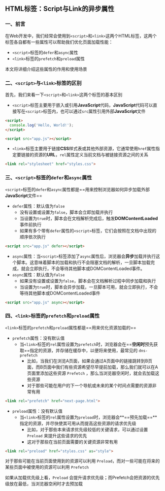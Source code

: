 ## HTML标签：Script与Link的异步属性

### 一、前言

在Web开发中，我们经常会使用到`<script>`和`<link>`这两个HTML标签，这两个标签各自都有一些属性可以帮助我们优化页面加载性能：

- `<script>`标签的`defer`和`async`属性
- `<link>`标签的`prefetch`和`preload`属性

本文将详细介绍这些属性的作用和使用场景

### 二、`<script>`与`<link>`标签的区别

首先，我们来看一下`<script>`和`<link>`这两个标签的基本区别

- `<script>`标签主要用于嵌入或引用**JavaScript**代码，**JavaScript**代码可以直接写在`<script>`标签内，也可以通过`src`属性引用外部**JavaScript**文件

```html
<script>
  console.log('Hello, World!');
</script>

<script src="app.js"></script>
```

- `<link>`标签主要用于链接**CSS**样式表或其他外部资源，它通常使用`href`属性指定要链接的资源的**URL**，`rel`属性定义当前文档与被链接资源之间的关系

```html
<link rel="stylesheet" href="styles.css">
```

### 三、`<script>`标签的`defer`和`async`属性

`<script>`标签的`defer`和`async`属性都是==用来控制浏览器如何异步加载外部**JavaScript**文件==

- `defer`属性：默认值为`false`
  - 没有设置或设置为`false`，脚本会立即加载并执行
  - 当设置为`true`时，脚本会在文档解析完成后，触发**DOMContentLoaded**事件前执行
  - 如果有多个带有`defer`属性的`<script>`标签，它们会按照在文档中出现的顺序依次执行

```html
<script src="app.js" defer></script>
```

- `async`属性：当`<script>`标签添加了`async`属性后，浏览器会**异步**加载并执行这个脚本。这意味着脚本的加载和执行不会阻塞文档的解析，一旦脚本加载完成，就会立即执行，不会等待其他脚本或DOMContentLoaded事件。
- `async`属性：默认值为`false`
  - 如果没有设置或设置为`false`，脚本会在文档解析过程中同步加载和执行
  - 当设置为`true`时，脚本会异步加载，一旦脚本可用，就会立即执行，不会等待其他脚本或DOMContentLoaded事件

```html
<script src="app.js" async></script>
```

### 四、`<link>`标签的`prefetch`和`preload`属性

`<link>`标签的`prefetch`和`preload`属性都是==用来优化资源加载的==

- `prefetch`属性：没有默认值
  - 当`<link>`标签的`rel`属性设置为`prefetch`时，浏览器会在==**空闲时**预先获取==指定的资源，并存储在缓存中，以便将来使用，最常见的 `dns-prefetch`
    - 比如，当我们在浏览A页面，如果会通过A页面中的链接跳转到B页面，而B页面中我们有些资源希望尽早提前加载，那么我们就可以在A页面里添加这些资源 `Prefetch` ，那么当浏览器空闲时，就会去加载这些资源
    - 对于那些可能在用户的下一个导航或未来的某个时间点需要的资源非常有用

```html
<link rel="prefetch" href="next-page.html">
```

- `preload`属性：没有默认值
  - 当`<link>`标签的`rel`属性设置为`preload`时，浏览器会**==预先加载==**指定的资源，并尽快使其可用从而提高这些资源的请求优先级
    - 比如，对于那些本来请求优先级较低的关键请求，可以通过设置 `Preload` 来提升这些请求的优先
    - 这对于那些在当前页面需要的关键资源非常有用

```html
<link rel="preload" href="styles.css" as="style">
```

对于那些可能在当前页面使用到的资源可以利用 `Preload`，而对一些可能在将来的某些页面中被使用的资源可以利用 `Prefetch`

如果从加载优先级上看，`Preload` 会提升请求优先级；而Prefetch会把资源的优先级放在最低，当浏览器空闲时才去预加载



